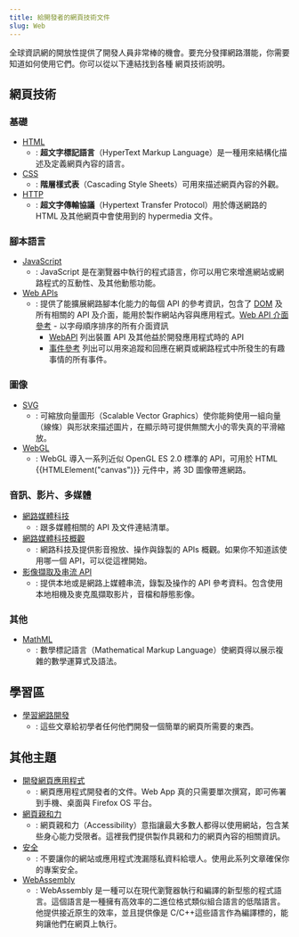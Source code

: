 ```yaml
---
title: 給開發者的網頁技術文件
slug: Web
---
```


全球資訊網的開放性提供了開發人員非常棒的機會。要充分發揮網路潛能，你需要知道如何使用它們。你可以從以下連結找到各種 網頁技術說明。

## 網頁技術

### 基礎

- [HTML](/zh-TW/docs/Web/HTML)
  - : **超文字標記語言**（HyperText Markup Language）是一種用來結構化描述及定義網頁內容的語言。
- [CSS](/zh-TW/docs/Web/CSS)
  - : **階層樣式表**（Cascading Style Sheets）可用來描述網頁內容的外觀。
- [HTTP](/zh-TW/docs/Web/HTTP)
  - : **超文字傳輸協議**（Hypertext Transfer Protocol）用於傳送網路的 HTML 及其他網頁中會使用到的 hypermedia 文件。

### 腳本語言

- [JavaScript](/zh-TW/docs/Web/JavaScript)
  - : JavaScript 是在瀏覽器中執行的程式語言，你可以用它來增進網站或網路程式的互動性、及其他動態功能。
- [Web APIs](/zh-TW/docs/Web/Reference/API)
  - : 提供了能擴展網路腳本化能力的每個 API 的參考資訊，包含了 [DOM](/zh-TW/docs/DOM) 及所有相關的 API 及介面，能用於製作網站內容與應用程式。[Web API 介面參考](/zh-TW/docs/Web/API) - 以字母順序排序的所有介面資訊
    - [WebAPI](/zh-TW/docs/WebAPI) 列出裝置 API 及其他益於開發應用程式時的 API
    - [事件參考](/zh-TW/docs/Web/Events) 列出可以用來追蹤和回應在網頁或網路程式中所發生的有趣事情的所有事件。

### 圖像

- [SVG](/zh-TW/docs/SVG)
  - : 可縮放向量圖形（Scalable Vector Graphics）使你能夠使用一組向量（線條）與形狀來描述圖片，在顯示時可提供無關大小的零失真的平滑縮放。
- [WebGL](/zh-TW/docs/Web/WebGL)
  - : WebGL 導入一系列近似 OpenGL ES 2.0 標準的 API，可用於 HTML {{HTMLElement("canvas")}} 元件中，將 3D 圖像帶進網路。

### 音訊、影片、多媒體

- [網路媒體科技](/zh-TW/docs/Web/Media)
  - : 跟多媒體相關的 API 及文件連結清單。
- [網路媒體科技概觀](/zh-TW/docs/Web/Media/Overview)
  - : 網路科技及提供影音撥放、操作與錄製的 APIs 概觀。如果你不知道該使用哪一個 API，可以從這裡開始。
- [影像擷取及串流 API](/zh-TW/docs/Web/API/Media_Streams_API)
  - : 提供本地或是網路上媒體串流，錄製及操作的 API 參考資料。包含使用本地相機及麥克風擷取影片，音檔和靜態影像。

### 其他

- [MathML](/zh-TW/docs/Web/MathML)
  - : 數學標記語言（Mathematical Markup Language）使網頁得以展示複雜的數學運算式及語法。

## 學習區

- [學習網路開發](/zh-TW/docs/Learn)
  - : 這些文章給初學者任何他們開發一個簡單的網頁所需要的東西。

## 其他主題

- [開發網頁應用程式](/zh-TW/docs/Web/Apps)
  - : 網頁應用程式開發者的文件。Web App 真的只需要單次撰寫，即可佈署到手機、桌面與 Firefox OS 平台。
- [網頁親和力](/zh-TW/docs/Web/Accessibility)
  - : 網頁親和力（Accessibility）意指讓最大多數人都得以使用網站，包含某些身心能力受限者。這裡我們提供製作具親和力的網頁內容的相關資訊。
- [安全](/zh-TW/docs/Web/Security)
  - : 不要讓你的網站或應用程式洩漏隱私資料給壞人。使用此系列文章確保你的專案安全。
- [WebAssembly](/zh-TW/docs/WebAssembly)
  - : WebAssembly 是一種可以在現代瀏覽器執行和編譯的新型態的程式語言。這個語言是一種擁有高效率的二進位格式類似組合語言的低階語言。他提供接近原生的效率，並且提供像是 C/C++這些語言作為編譯標的，能夠讓他們在網頁上執行。
